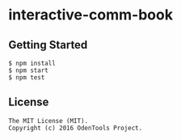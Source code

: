 # interactive-comm-book

## Getting Started

	$ npm install
	$ npm start
	$ npm test

## License

```
The MIT License (MIT).
Copyright (c) 2016 OdenTools Project.
```
